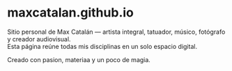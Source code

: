 # maxcatalan.github.io

Sitio personal de Max Catalán — artista integral, tatuador, músico, fotógrafo y creador audiovisual.  
Esta página reúne todas mis disciplinas en un solo espacio digital.

Creado con pasion, materiaa y un poco de magia.
